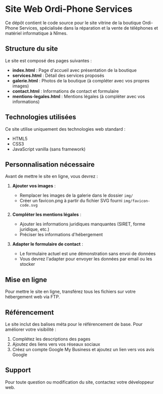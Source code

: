 # Site Web Ordi-Phone Services

Ce dépôt contient le code source pour le site vitrine de la boutique Ordi-Phone Services, spécialisée dans la réparation et la vente de téléphones et matériel informatique à Nîmes.

## Structure du site

Le site est composé des pages suivantes :
- **index.html** : Page d'accueil avec présentation de la boutique
- **services.html** : Détail des services proposés
- **galerie.html** : Photos de la boutique (à compléter avec vos propres images)
- **contact.html** : Informations de contact et formulaire
- **mentions-legales.html** : Mentions légales (à compléter avec vos informations)

## Technologies utilisées

Ce site utilise uniquement des technologies web standard :
- HTML5
- CSS3
- JavaScript vanilla (sans framework)

## Personnalisation nécessaire

Avant de mettre le site en ligne, vous devrez :

1. **Ajouter vos images** :
   - Remplacer les images de la galerie dans le dossier `img/`
   - Créer un favicon.png à partir du fichier SVG fourni `img/favicon-code.svg`

2. **Compléter les mentions légales** :
   - Ajouter les informations juridiques manquantes (SIRET, forme juridique, etc.)
   - Préciser les informations d'hébergement

3. **Adapter le formulaire de contact** :
   - Le formulaire actuel est une démonstration sans envoi de données
   - Vous devrez l'adapter pour envoyer les données par email ou les stocker

## Mise en ligne

Pour mettre le site en ligne, transférez tous les fichiers sur votre hébergement web via FTP.

## Référencement

Le site inclut des balises méta pour le référencement de base. Pour améliorer votre visibilité :
1. Complétez les descriptions des pages
2. Ajoutez des liens vers vos réseaux sociaux
3. Créez un compte Google My Business et ajoutez un lien vers vos avis Google

## Support

Pour toute question ou modification du site, contactez votre développeur web. 